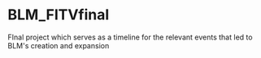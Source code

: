 # BLM_FITVfinal
FInal project which serves as a timeline for the relevant events that led to BLM's creation and expansion
